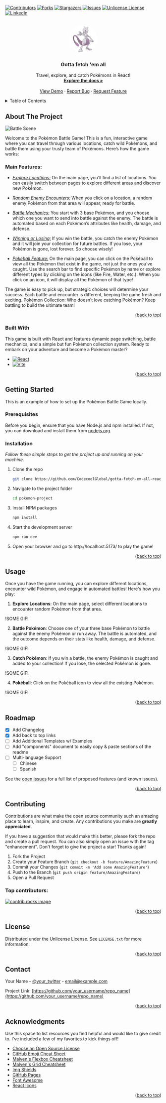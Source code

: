 <a id="readme-top"></a>

[![Contributors][contributors-shield]][contributors-url]
[![Forks][forks-shield]][forks-url]
[![Stargazers][stars-shield]][stars-url]
[![Issues][issues-shield]][issues-url]
[![Unlicense License][license-shield]][license-url]
[![LinkedIn][linkedin-shield]][linkedin-url]

<!-- PROJECT LOGO -->
<br />
<div align="center">
  <a href="https://github.com/CodecoolGlobal/gotta-fetch-em-all-react-Akoss08">
    <img src="pokemon-project/src/images/mewtwo.jpg" alt="Logo" width="90" height="90" style="border-radius: 50%">
  </a>

  <h3 align="center">Gotta fetch 'em all</h3>

  <p align="center">
    Travel, explore, and catch Pokémons in React!
    <br />
    <a href="https://github.com/CodecoolGlobal/gotta-fetch-em-all-react-Akoss08"><strong>Explore the docs »</strong></a>
    <br />
    <br />
    <a href="https://github.com/CodecoolGlobal/gotta-fetch-em-all-react-Akoss08">View Demo</a>
    &middot;
    <a href="https://github.com/CodecoolGlobal/gotta-fetch-em-all-react-Akoss08/issues/new?labels=bug&template=bug-report---.md">Report Bug</a>
    &middot;
    <a href="https://github.com/CodecoolGlobal/gotta-fetch-em-all-react-Akoss08/issues/new?labels=enhancement&template=feature-request---.md">Request Feature</a>
  </p>
</div>



<!-- TABLE OF CONTENTS -->
<details>
  <summary>Table of Contents</summary>
  <ol>
    <li>
      <a href="#about-the-project">About The Project</a>
      <ul>
        <li><a href="#main-features">Main Features</a>
        </li>
        <li><a href="#built-with">Built With</a></li>
      </ul>
    </li>
    <li>
      <a href="#getting-started">Getting Started</a>
      <ul>
        <li><a href="#prerequisites">Prerequisites</a></li>
        <li><a href="#installation">Installation</a></li>
      </ul>
    </li>
    <li><a href="#usage">Usage</a></li>
    <li><a href="#roadmap">Roadmap</a></li>
    <li><a href="#contributing">Contributing</a></li>
    <li><a href="#license">License</a></li>
    <li><a href="#contact">Contact</a></li>
    <li><a href="#acknowledgments">Acknowledgments</a></li>
  </ol>
</details>



<!-- ABOUT THE PROJECT -->
## About The Project

![Battle Scene][battlescene-screenshoot]

Welcome to the Pokémon Battle Game! This is a fun, interactive game where you can travel through various locations, catch wild Pokémons, and battle them using your trusty team of Pokémons. Here’s how the game works:

### Main Features:
* <u><i>Explore Locations:</i></u> On the main page, you’ll find a list of locations. You can easily switch between pages to explore different areas and discover new Pokémon.

* <u><i>Random Enemy Encounters:</u></i> When you click on a location, a random enemy Pokémon from that area will appear, ready for battle.

* <u><i>Battle Mechanics:</u></i> You start with 3 base Pokémon, and you choose which one you want to send into battle against the enemy. The battle is automated based on each Pokémon’s attributes like health, damage, and defense.

* <u><i>Winning or Losing:</u></i> If you win the battle, you catch the enemy Pokémon and it will join your collection for future battles. If you lose, your Pokémon is gone, lost forever. So choose wisely!

* <u><i>Pokéball Feature:</u></i> On the main page, you can click on the Pokéball to view all the Pokémon that exist in the game, not just the ones you’ve caught. Use the search bar to find specific Pokémon by name or explore different types by clicking on the icons (like Fire, Water, etc.). When you click on an icon, it will display all the Pokémon of that type!

The game is easy to pick up, but strategic choices will determine your success. Each battle and encounter is different, keeping the game fresh and exciting.
Pokémon Collection: Who doesn’t love catching Pokémon? Keep battling to build the ultimate team!

<p align="right">(<a href="#readme-top">back to top</a>)</p>



### Built With

This game is built with React and features dynamic page switching, battle mechanics, and a simple but fun Pokémon collection system. Ready to embark on your adventure and become a Pokémon master?

* [![React][React.js]][React-url]
* [![Vite][Vite.js]][Vite-url]



<p align="right">(<a href="#readme-top">back to top</a>)</p>



<!-- GETTING STARTED -->
## Getting Started

This is an example of how to set up the Pokémon Battle Game locally.

### Prerequisites

Before you begin, ensure that you have Node.js and npm installed. If not, you can download and install them from <a href="https://nodejs.org/en/download">nodejs.org</a>.

### Installation

_Follow these simple steps to get the project up and running on your machine._


1. Clone the repo
   ```sh
   git clone https://github.com/CodecoolGlobal/gotta-fetch-em-all-react-Akoss08.git
   ```
2. Navigate to the project folder
    ```sh
   cd pokemon-project
   ```
3. Install NPM packages
   ```sh
   npm install
   ```
4. Start the development server
    ```sh
   npm run dev
   ```
5. Open your browser and go to http://localhost:5173/ to play the game!

<p align="right">(<a href="#readme-top">back to top</a>)</p>



<!-- USAGE EXAMPLES -->
## Usage

Once you have the game running, you can explore different locations, encounter wild Pokémon, and engage in automated battles! Here's how you play:

1. **Explore Locations**: On the main page, select different locations to encounter random Pokémon from that area.

!SOME GIF!

2. **Battle Pokémon**: Choose one of your three base Pokémon to battle against the enemy Pokémon or run away. The battle is automated, and the outcome depends on their stats like health, damage, and defense.

!SOME GIF!

3. **Catch Pokémon**: If you win a battle, the enemy Pokémon is caught and added to your collection! If you lose, the selected Pokémon is gone.

!SOME GIF!

4. **Pokéball**: Click on the Pokéball icon to view all the existing Pokémon.

!SOME GIF!

<p align="right">(<a href="#readme-top">back to top</a>)</p>



<!-- ROADMAP -->
## Roadmap

- [x] Add Changelog
- [x] Add back to top links
- [ ] Add Additional Templates w/ Examples
- [ ] Add "components" document to easily copy & paste sections of the readme
- [ ] Multi-language Support
    - [ ] Chinese
    - [ ] Spanish

See the [open issues](https://github.com/othneildrew/Best-README-Template/issues) for a full list of proposed features (and known issues).

<p align="right">(<a href="#readme-top">back to top</a>)</p>



<!-- CONTRIBUTING -->
## Contributing

Contributions are what make the open source community such an amazing place to learn, inspire, and create. Any contributions you make are **greatly appreciated**.

If you have a suggestion that would make this better, please fork the repo and create a pull request. You can also simply open an issue with the tag "enhancement".
Don't forget to give the project a star! Thanks again!

1. Fork the Project
2. Create your Feature Branch (`git checkout -b feature/AmazingFeature`)
3. Commit your Changes (`git commit -m 'Add some AmazingFeature'`)
4. Push to the Branch (`git push origin feature/AmazingFeature`)
5. Open a Pull Request

### Top contributors:

<a href="https://github.com/othneildrew/Best-README-Template/graphs/contributors">
  <img src="https://contrib.rocks/image?repo=othneildrew/Best-README-Template" alt="contrib.rocks image" />
</a>

<p align="right">(<a href="#readme-top">back to top</a>)</p>



<!-- LICENSE -->
## License

Distributed under the Unlicense License. See `LICENSE.txt` for more information.

<p align="right">(<a href="#readme-top">back to top</a>)</p>



<!-- CONTACT -->
## Contact

Your Name - [@your_twitter](https://twitter.com/your_username) - email@example.com

Project Link: [https://github.com/your_username/repo_name](https://github.com/your_username/repo_name)

<p align="right">(<a href="#readme-top">back to top</a>)</p>



<!-- ACKNOWLEDGMENTS -->
## Acknowledgments

Use this space to list resources you find helpful and would like to give credit to. I've included a few of my favorites to kick things off!

* [Choose an Open Source License](https://choosealicense.com)
* [GitHub Emoji Cheat Sheet](https://www.webpagefx.com/tools/emoji-cheat-sheet)
* [Malven's Flexbox Cheatsheet](https://flexbox.malven.co/)
* [Malven's Grid Cheatsheet](https://grid.malven.co/)
* [Img Shields](https://shields.io)
* [GitHub Pages](https://pages.github.com)
* [Font Awesome](https://fontawesome.com)
* [React Icons](https://react-icons.github.io/react-icons/search)

<p align="right">(<a href="#readme-top">back to top</a>)</p>



<!-- MARKDOWN LINKS & IMAGES -->
<!-- https://www.markdownguide.org/basic-syntax/#reference-style-links -->
[contributors-shield]: https://img.shields.io/github/contributors/othneildrew/Best-README-Template.svg?style=for-the-badge
[contributors-url]: https://github.com/othneildrew/Best-README-Template/graphs/contributors
[forks-shield]: https://img.shields.io/github/forks/othneildrew/Best-README-Template.svg?style=for-the-badge
[forks-url]: https://github.com/othneildrew/Best-README-Template/network/members
[stars-shield]: https://img.shields.io/github/stars/othneildrew/Best-README-Template.svg?style=for-the-badge
[stars-url]: https://github.com/othneildrew/Best-README-Template/stargazers
[issues-shield]: https://img.shields.io/github/issues/othneildrew/Best-README-Template.svg?style=for-the-badge
[issues-url]: https://github.com/othneildrew/Best-README-Template/issues
[license-shield]: https://img.shields.io/github/license/othneildrew/Best-README-Template.svg?style=for-the-badge
[license-url]: https://github.com/othneildrew/Best-README-Template/blob/master/LICENSE.txt
[linkedin-shield]: https://img.shields.io/badge/-LinkedIn-black.svg?style=for-the-badge&logo=linkedin&colorB=555
[linkedin-url]: https://linkedin.com/in/othneildrew
[battlescene-screenshoot]: /pokemon-project/src/images/battlescene.png
[React.js]: https://img.shields.io/badge/React-20232A?style=for-the-badge&logo=react&logoColor=61DAFB
[React-url]: https://reactjs.org/
[Vite.js]: https://img.shields.io/badge/Vite-646CFF?style=for-the-badge&logo=vite&logoColor=white
[Vite-url]: https://vite.dev/

